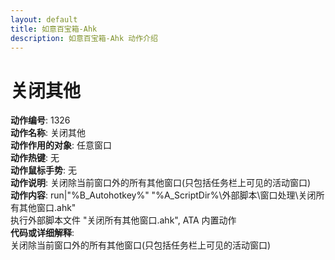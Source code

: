 ```yaml
---
layout: default
title: 如意百宝箱-Ahk
description: 如意百宝箱-Ahk 动作介绍
---
```

<link rel="stylesheet" href="../actions/css/atom-one-light.min.css">
<script src="../actions/js/highlight.min.js"></script>
<script>hljs.highlightAll();</script>

# [](#header-2) 关闭其他
**动作编号**: 1326  
**动作名称**: 关闭其他  
**动作作用的对象**: 任意窗口  
**动作热键**: 无  
**动作鼠标手势**: 无  
**动作说明**: 关闭除当前窗口外的所有其他窗口(只包括任务栏上可见的活动窗口)  
**动作内容**: run|"%B_Autohotkey%" "%A_ScriptDir%\外部脚本\窗口处理\关闭所有其他窗口.ahk"  
执行外部脚本文件 "关闭所有其他窗口.ahk", ATA 内置动作  
**代码或详细解释**:  
关闭除当前窗口外的所有其他窗口(只包括任务栏上可见的活动窗口)  